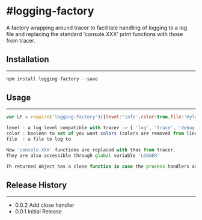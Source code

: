 #logging-factory
===========

A factory wrapping around tracer to facilitate handling of logging to a log file and replacing the standard 'console.XXX' print functions with those from tracer.

## Installation
-----
```javascript
npm install logging-factory --save
```

## Usage
-----
```javascript
var LF = require('logging-factory')({level:'info',color:true,file:'mylog.log'});

level : a log level compatible with tracer -> [ 'log', 'trace', 'debug', 'info', 'warn', 'error' ]
color : boolean to set of you want colors (colors are removed from lines outputted to a log file)
file  : a file to log to

Now 'console.XXX' functions are replaced with thos from tracer.
They are also accessible through global variable 'LOGGER'

Th returned object has a close function in case the process handlers are being called.
```

## Release History
-----

* 0.0.2 Add close handler
* 0.0.1 Initial Release
